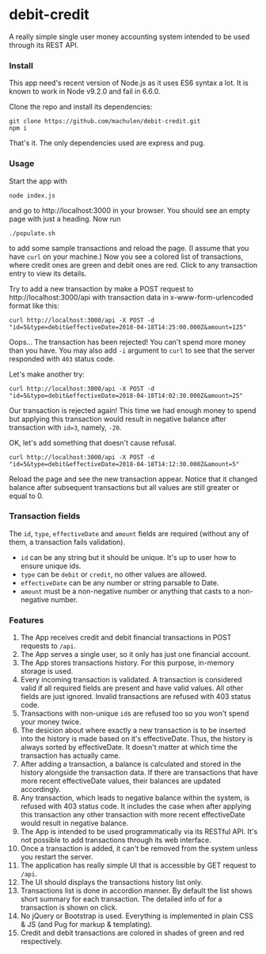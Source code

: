 # debit-credit
A really simple single user money accounting system intended to be used through its REST API.

### Install
This app need's recent version of Node.js as it uses ES6 syntax a lot. It is known to work in Node v9.2.0 and fail in 6.6.0.

Clone the repo and install its dependencies:
```
git clone https://github.com/machulen/debit-credit.git
npm i
```
That's it. The only dependencies used are express and pug.

### Usage
Start the app with
```
node index.js
```
and go to http://localhost:3000 in your browser. You should see an empty page with just a heading. Now run
```
./populate.sh
```
to add some sample transactions and reload the page. (I assume that you have `curl` on your machine.) Now you see a colored list of transactions, where credit ones are green and debit ones are red. Click to any transaction entry to view its details.

Try to add a new transaction by make a POST request to http://localhost:3000/api with transaction data in x-www-form-urlencoded format like this:
```
curl http://localhost:3000/api -X POST -d "id=5&type=debit&effectiveDate=2018-04-18T14:25:00.000Z&amount=125"
```
Oops... The transaction has been rejected! You can't spend more money than you have. You may also add `-i` argument to `curl` to see that the server responded with `403` status code.

Let's make another try:
```
curl http://localhost:3000/api -X POST -d "id=5&type=debit&effectiveDate=2018-04-18T14:02:30.000Z&amount=25"
```
Our transaction is rejected again! This time we had enough money to spend but applying this transaction would result in negative balance after transaction with `id=3`, namely, `-20`.

OK, let's add something that doesn't cause refusal.
```
curl http://localhost:3000/api -X POST -d "id=5&type=debit&effectiveDate=2018-04-18T14:12:30.000Z&amount=5"
```
Reload the page and see the new transaction appear. Notice that it changed balance after subsequent transactions but all values are still greater or equal to 0.

### Transaction fields
The `id`, `type`, `effectiveDate` and `amount` fields are required (without any of them, a transaction fails validation).
* `id` can be any string but it should be unique. It's up to user how to ensure unique ids.
* `type` can be `debit` or `credit`, no other values are allowed.
* `effectiveDate` can be any number or string parsable to Date.
* `amount` must be a non-negative number or anything that casts to a non-negative number.

### Features
1. The App receives credit and debit financial transactions in POST requests to `/api`.
2. The App serves a single user, so it only has just one financial account.
3. The App stores transactions history. For this purpose, in-memory storage is used.
4. Every incoming transaction is validated. A transaction is considered valid if all required fields are present and have valid values. All other fields are just ignored. Invalid transactions are refused with 403 status code.
5. Transactions with non-unique `id`s are refused too so you won't spend your money twice.
6. The desicion about where exactly a new transaction is to be inserted into the history is made based on it's effectiveDate. Thus, the history is always sorted by effectiveDate. It doesn't matter at which time the transaction has actually came.
7. After adding a transaction, a balance is calculated and stored in the history alongside the transaction data. If there are transactions that have more recent effectiveDate values, their balances are updated accordingly.
8. Any transaction, which leads to negative balance within the system, is refused with 403 status code. It includes the case when after applying this transaction any other transaction with more recent effectiveDate would result in negative balance.
9. The App is intended to be used programmatically via its RESTful API. It's not possible to add transactions through its web interface.
10. Once a transaction is added, it can't be removed from the system unless you restart the server.
11. The application has really simple UI that is accessible by GET request to `/api`.
12. The UI should displays the transactions history list only.
13. Transactions list is done in accordion manner. By default the list shows short summary for each transaction. The detailed info of for a transaction is shown on click.
14. No jQuery or Bootstrap is used. Everything is implemented in plain CSS & JS (and Pug for markup & templating).
15. Credit and debit transactions are colored in shades of green and red respectively.
